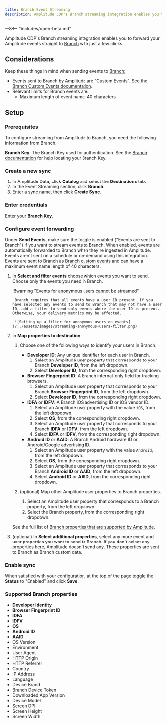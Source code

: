 ```yaml
---
title: Branch Event Streaming
description: Amplitude CDP's Branch streaming integration enables you to forward your Amplitude events straight to Branch with just a few clicks.
---
```


--8<-- "includes/open-beta.md"

Amplitude CDP's Branch streaming integration enables you to forward your Amplitude events straight to [Branch](https://branch.io/) with just a few clicks.

## Considerations

Keep these things in mind when sending events to [Branch:](https://branch.io/)

- Events sent to Branch by Amplitude are "Custom Events". See the [Branch Custom Events documentation](https://help.branch.io/developers-hub/docs/tracking-commerce-content-lifecycle-and-custom-events#track-custom-events).
- Relevant limits for Branch events are:
    - Maximum length of event name: 40 characters

## Setup

### Prerequisites

To configure streaming from Amplitude to Branch, you need the following information from Branch.

**Branch Key**: The Branch Key used for authentication. See the [Branch documentation](https://help.branch.io/using-branch/docs/profile-settings#branch-key-and-secret) for help locating your Branch Key.

### Create a new sync

1. In Amplitude Data, click **Catalog** and select the **Destinations** tab.
2. In the Event Streaming section, click **Branch**.
3. Enter a sync name, then click **Create Sync**.

### Enter credentials

Enter your **Branch Key**.

### Configure event forwarding

Under **Send Events**, make sure the toggle is enabled ("Events are sent to Branch") if you want to stream events to Branch. When enabled, events are automatically forwarded to Branch when they're ingested in Amplitude. Events aren't sent on a schedule or on-demand using this integration. Events are sent to Branch as [Branch custom events](https://help.branch.io/developers-hub/docs/tracking-commerce-content-lifecycle-and-custom-events#track-custom-events) and can have a maximum event name length of 40 characters.

1. In **Select and filter events** choose which events you want to send. Choose only the events you need in Branch.

    !!!warning "Events for anonymous users cannot be streamed"

        Branch requires that all events have a user ID present. If you have selected any events to send to Branch that may not have a user ID, add a filter to send only events where the user ID is present. Otherwise, your delivery metrics may be affected.

        ![Setting up a filter for anonymous users on events](/../assets/images/streaming-anonymous-users-filter.png)

2. In **Map properties to destination**:    
    1. Choose one of the following ways to identify your users in Branch.
        - **Developer ID**: Any unique identifier for each user in Branch.
            1. Select an Amplitude user property that corresponds to your Branch **Developer ID**, from the left dropdown.
            2. Select **Developer ID**, from the corresponding right dropdown.
        - **Browser Fingerprint ID**: A Branch internal-only field for tracking browsers.
            1. Select an Amplitude user property that corresponds to your Branch **Browser Fingerprint ID**, from the left dropdown.
            2. Select **Developer ID**, from the corresponding right dropdown.
        - **IDFA** or **IDFV**: A Branch iOS advertising ID or iOS vendor ID.
            1. Select an Amplitude user property with the value `iOS`, from the left dropdown.
            2. Select **OS**, from the corresponding right dropdown.
            3. Select an Amplitude user property that corresponds to your Branch **IDFA** or **IDFV**, from the left dropdown.
            4. Select **IDFA** or **IDFV**, from the corresponding right dropdown.
        - **Android ID** or **AAID**: A Branch Android hardware ID or Android/Google advertising ID.
            1. Select an Amplitude user property with the value `Android`, from the left dropdown.
            2. Select **OS**, from the corresponding right dropdown.
            3. Select an Amplitude user property that corresponds to your Branch **Android ID** or **AAID**, from the left dropdown.
            4. Select **Android ID** or **AAID**, from the corresponding right dropdown.

    2. (optional) Map other Amplitude user properties to Branch properties.
        1. Select an Amplitude user property that corresponds to a Branch property, from the left dropdown.
        2. Select the Branch property, from the corresponding right dropdown.

    See the full list of [Branch properties that are supported by Amplitude](#supported-branch-properties).

3. (optional) In **Select additional properties**, select any more event and user properties you want to send to Branch. If you don't select any properties here, Amplitude doesn't send any. These properties are sent to Branch as Branch custom data.

### Enable sync

When satisfied with your configuration, at the top of the page toggle the **Status** to "Enabled" and click **Save**.

### Supported Branch properties

- **Developer Identity**    
- **Browser Fingerprint ID**
- **IDFA**              
- **IDFV**              
- **OS**                
- **Android ID**        
- **AAID**              
- OS Version            
- Environment           
- User Agent            
- HTTP Origin           
- HTTP Referrer         
- Country               
- IP Address            
- Language              
- Device Brand          
- Branch Device Token   
- Downloaded App Version
- Device Model          
- Screen DPI            
- Screen Height         
- Screen Width          
